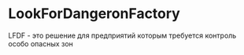 # LookForDangeronFactory
LFDF - это решение для предприятий которым требуется контроль особо опасных зон
